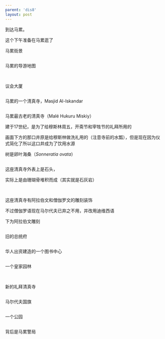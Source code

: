 ```yaml
---
parent: 'dis8'
layout: post
---
```


到达马累。

这个下午准备在马累逛了

马累街景

<img class='disc' data-src='https://lykoseremos.github.io/gmalb-01/dis8/734.jpg'>

马累的导游地图

<img class='disc' data-src='https://lykoseremos.github.io/gmalb-01/dis8/735.jpg'>

<img class='disc' data-src='https://lykoseremos.github.io/gmalb-01/dis8/736.jpg'>

<img class='disc' data-src='https://lykoseremos.github.io/gmalb-01/dis8/737.jpg'>

议会大厦

<img class='disc' data-src='https://lykoseremos.github.io/gmalb-01/dis8/738.jpg'>

马累的一个清真寺，Masjid Al-Iskandar

<img class='disc' data-src='https://lykoseremos.github.io/gmalb-01/dis8/739.jpg'>

马累最古老的清真寺（Malé Hukuru Miskiy）

建于17世纪，是为了给穆斯林周五，开斋节和宰牲节的礼拜所用的

画面下方的那口井原是给穆斯林做洗礼用的（注意寺前的水瓢），但是现在因为仪式简化了所以这口井成为了饮用水源

树是卵叶海桑（<i>Sonneratia ovata</i>）

<img class='disc' data-src='https://lykoseremos.github.io/gmalb-01/dis8/740.jpg'>

这座清真寺外表上是石头，

实际上是由珊瑚骨堆积而成（其实就是石灰岩）

<img class='disc' data-src='https://lykoseremos.github.io/gmalb-01/dis8/741.jpg'>

<img class='disc' data-src='https://lykoseremos.github.io/gmalb-01/dis8/742.jpg'>

<img class='disc' data-src='https://lykoseremos.github.io/gmalb-01/dis8/743.jpg'>

这座清真寺有阿拉伯文和僧伽罗文的雕刻装饰

不过僧伽罗语现在马尔代夫已弃之不用，并改用迪维西语

下为阿拉伯文雕刻

<img class='disc' data-src='https://lykoseremos.github.io/gmalb-01/dis8/744.jpg'>

旧的总统府

<img class='disc' data-src='https://lykoseremos.github.io/gmalb-01/dis8/745.jpg'>

华人出资建造的一个图书中心

<img class='disc' data-src='https://lykoseremos.github.io/gmalb-01/dis8/746.jpg'>

一个皇家园林

<img class='disc' data-src='https://lykoseremos.github.io/gmalb-01/dis8/747.jpg'>

<img class='disc' data-src='https://lykoseremos.github.io/gmalb-01/dis8/748.jpg'>

新的礼拜清真寺

<img class='disc' data-src='https://lykoseremos.github.io/gmalb-01/dis8/749.jpg'>

马尔代夫国旗

<img class='disc' data-src='https://lykoseremos.github.io/gmalb-01/dis8/750.jpg'>

一个公园

<img class='disc' data-src='https://lykoseremos.github.io/gmalb-01/dis8/751.jpg'>

背后是马累警局

<img class='disc' data-src='https://lykoseremos.github.io/gmalb-01/dis8/752.jpg'>
